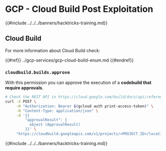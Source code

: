 # GCP - Cloud Build Post Exploitation

{{#include ../../../banners/hacktricks-training.md}}

## Cloud Build

For more information about Cloud Build check:

{{#ref}}
../gcp-services/gcp-cloud-build-enum.md
{{#endref}}

### `cloudbuild.builds.approve`

With this permission you can approve the execution of a **codebuild that require approvals**.

```bash
# Check the REST API in https://cloud.google.com/build/docs/api/reference/rest/v1/projects.locations.builds/approve
curl -X POST \
     -H "Authorization: Bearer $(gcloud auth print-access-token)" \
     -H "Content-Type: application/json" \
     -d '{{
         "approvalResult": {
           object (ApprovalResult)
         }}' \
     "https://cloudbuild.googleapis.com/v1/projects/<PROJECT_ID>/locations/<LOCATION>/builds/<BUILD_ID>:approve"
```

{{#include ../../../banners/hacktricks-training.md}}



